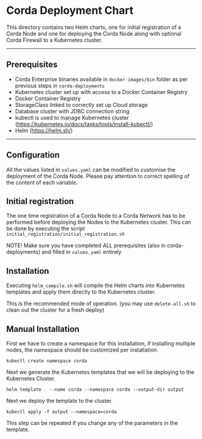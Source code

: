 # Corda Deployment Chart

This directory contains two Helm charts, one for initial registration of a Corda Node and one for deploying the Corda Node along  with optional Corda Firewall to a Kubernetes cluster.

---

## Prerequisites

- Corda Enterprise binaries available in ``docker-images/bin`` folder as per previous steps in ``corda-deployments``
- Kubernetes cluster set up with access to a Docker Container Registry
- Docker Container Registry
- StorageClass linked to correctly set up Cloud storage
- Database cluster with JDBC connection string
- kubectl is used to manage Kubernetes cluster (https://kubernetes.io/docs/tasks/tools/install-kubectl/)
- Helm (https://helm.sh/)

---

## Configuration

All the values listed in `values.yaml` can be modified to customise the deployment of the Corda Node.
Please pay attention to correct spelling of the content of each variable.

## Initial registration

The one time registration of a Corda Node to a Corda Network has to be performed before deploying the Nodes to the Kubernetes cluster. 
This can be done by executing the script ``initial_registration/initial_registration.sh`` 

NOTE! Make sure you have completed ALL prerequisites (also in corda-deployments) and filled in ``values.yaml`` entirely

## Installation

Executing ``helm_compile.sh`` will compile the Helm charts into Kubernetes templates and apply them directly to the Kubernetes cluster.

This is the recommended mode of operation. (you may use ``delete-all.sh`` to clean out the cluster for a fresh deploy)

## Manual Installation

First we have to create a namespace for this installation, if installing multiple nodes, the namespace should be customized per installation.

    kubectl create namespace corda

Next we generate the Kubernetes templates that we will be deploying to the Kubernetes Cluster.

    helm template . --name corda --namespace corda --output-dir output

Next we deploy the template to the cluster.

    kubectl apply -f output --namespace=corda

This step can be repeated if you change any of the parameters in the template.
